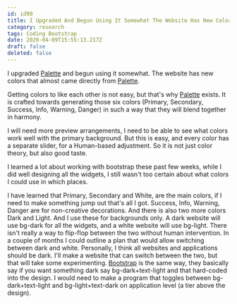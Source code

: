 ```yaml
---
id: id90
title: I Upgraded And Begun Using It Somewhat The Website Has New Colors That Almost Came Directly From Getting Colors To Like Each...
category: research
tags: Coding Bootstrap
date: 2020-04-09T15:55:13.217Z
draft: false
deleted: false
---
```


I upgraded [Palette][1] and begun using it somewhat. The website has new colors that almost came directly from [Palette][2].

Getting colors to like each other is not easy, but that's why [Palette][3] exists. It is crafted towards generating those six colors (Primary, Secondary, Success, Info, Warning, Danger) in such a way that they will blend together in harmony.

I will need more preview arrangements, I need to be able to see what colors work well with the primary background. But this is easy, and every color has a separate slider, for a Human-based adjustment. So it is not just color theory, but also good taste.

I learned a lot about working with bootstrap these past few weeks, while I did well designing all the widgets, I still wasn't too certain about what colors I could use in which places.

I have learned that Primary, Secondary and White, are the main colors, if I need to make something jump out that's all I got. Success, Info, Warning, Danger are for non-creative decorations. And there is also two more colors Dark and Light. And I use these for backgrounds only. A dark website will use bg-dark for all the widgets, and a white website will use bg-light. There isn't really a way to flip-flop between the two without human intervention. In a couple of months I could outline a plan that would allow switching between dark and white. Personally, I think all websites and applications should be dark. I'll make a website that can switch between the two, but that will take some experimenting. [Bootstrap][4] is the same way, they basically say if you want something dark say bg-dark+text-light and that hard-coded into the design. I would need to make a program that toggles between bg-dark+text-light and bg-light+text-dark on application level (a tier above the design).

[1]: /palette
[2]: /palette
[3]: /palette
[4]: https://getbootstrap.com/